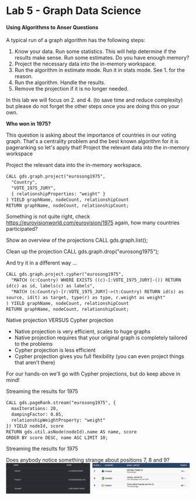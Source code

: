 # Lab 5 - Graph Data Science 

#### Using Algorithms to Anser Questions
A typical run of a graph algorithm has the following steps:
1. Know your data. Run some statistics. This will help determine if the results make sense. Run some estimates. Do you have enough memory?
2. Project the necessary data into the in-memory workspace. 
3. Run the algorithm in estimate mode. Run it in stats mode. See 1. for the reason.
4. Run the algorithm. Handle the results.
5. Remove the projection if it is no longer needed.

In this lab we will focus on 2. and 4. (to save time and reduce complexity) but please do not forget the other steps once you are doing this on your own. 

**Who won in 1975?**

This question is asking about the importance of countries in our voting graph. That's a centrality problem and the best known algorithm for it is pageranking so let's apply that!
Project the relevant data into the in-memory workspace

Project the relevant data into the in-memory workspace.

    CALL gds.graph.project("eurosong1975",
      "Country",
      "VOTE_1975_JURY",
      { relationshipProperties: "weight" }
    ) YIELD graphName, nodeCount, relationshipCount
    RETURN graphName, nodeCount, relationshipCount;

Something is not quite right, check https://eurovisionworld.com/eurovision/1975 again, how many countries participated? 

Show an overview of the projections
    CALL gds.graph.list();

Clean up the projection
    CALL gds.graph.drop("eurosong1975");

And try it in a different way …

    CALL gds.graph.project.cypher("eurosong1975",
      "MATCH (c:Country) WHERE EXISTS ((c)-[:VOTE_1975_JURY]-()) RETURN id(c) as id, labels(c) as labels",
      "MATCH (s:Country)-[r:VOTE_1975_JURY]->(t:Country) RETURN id(s) as source, id(t) as target, type(r) as type, r.weight as weight"
    ) YIELD graphName, nodeCount, relationshipCount
    RETURN graphName, nodeCount, relationshipCount;

Native projection VERSUS Cypher projection
-  Native projection is very efficient, scales to huge graphs
-  Native projection requires that your original graph is completely tailored to the problems
-  Cypher projection is less efficient
-  Cypher projection gives you full flexibility (you can even project things that aren't there)

For our hands-on we'll go with Cypher projections, but do keep above in mind!

Streaming the results for 1975

    CALL gds.pageRank.stream("eurosong1975", {
      maxIterations: 20,
      dampingFactor: 0.85,
      relationshipWeightProperty: "weight"
    }) YIELD nodeId, score
    RETURN gds.util.asNode(nodeId).name AS name, score
    ORDER BY score DESC, name ASC LIMIT 10;

Streaming the results for 1975


Does anybody notice something strange about positions 7, 8 and 9?
![](images/01-fin_swe_ire.png)


